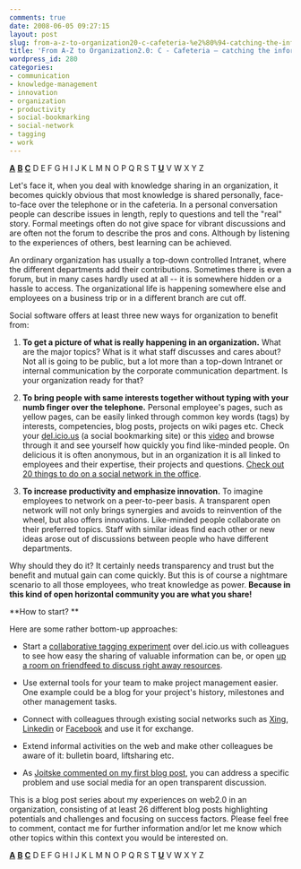 ```yaml
---
comments: true
date: 2008-06-05 09:27:15
layout: post
slug: from-a-z-to-organization20-c-cafeteria-%e2%80%94-catching-the-informal
title: 'From A-Z to Organization2.0: C - Cafeteria — catching the informal'
wordpress_id: 280
categories:
- communication
- knowledge-management
- innovation
- organization
- productivity
- social-bookmarking
- social-network
- tagging
- work
---
```


**[A](http://www.crisscrossed.net/2008/05/25/a-adaptation-from-a-z-%e2%80%94-the-long-trail-of-web20-in-an-organization/)** [**B**](http://www.crisscrossed.net/2008/07/02/from-a-z-to-organization20-b-blogging-examples-and-success-factors/) **[C](http://www.crisscrossed.net/2008/06/05/from-a-z-to-organization20-c-cafeteria-%e2%80%94-catching-the-informal/)** D E F G H I J K L M N O P Q R S T [**U**](http://www.crisscrossed.net/2008/08/08/from-a-z-to-organization20-u-usability-higher-motiviation/) V W X Y Z

Let's face it, when you deal with knowledge sharing in an organization, it becomes quickly obvious that most knowledge is shared personally, face-to-face over the telephone or in the cafeteria. In a personal conversation people can describe issues in length, reply to questions and tell the "real" story. Formal meetings often  do not give space for vibrant discussions and are often not the forum to describe the pros and cons. Although by listening to the experiences of others, best learning can be achieved.

An ordinary organization has usually a top-down controlled Intranet, where the different departments add their contributions. Sometimes there is even a forum, but in many cases hardly used at all -- it is somewhere hidden or a hassle to access. The organizational life is happening somewhere else and employees on a business trip or in a different branch are cut off.

Social software offers at least three new ways for organization to benefit from:



	
  1. **To get a picture of what is really happening in an organization.** What are the major topics? What is it what staff discusses and cares about? Not all is going to be public, but a lot more than a top-down Intranet or internal communication by the corporate communication department. Is your organization ready for that?

	
  2. **To bring people with same interests together without typing with your numb finger over the telephone.** Personal employee's pages, such as yellow pages, can be easily linked through common key words (tags) by interests, competencies, blog posts, projects on wiki pages etc. Check your [del.icio.us](http://del.icio.us/) (a social bookmarking site) or this [video](http://www.commoncraft.com/bookmarking-plain-english) and browse through it and see yourself how quickly you find like-minded people. On delicious it is often anonymous, but in an organization it is all linked to employees and their expertise, their projects and questions. [Check out 20 things to do on a social network in the office](http://www.shapingthoughts.com/2007/12/23/20-things-to-do-on-a-social-network-in-the-office).

	
  3. **To increase productivity and emphasize innovation.** To imagine employees to network on a peer-to-peer basis. A transparent open network will not only brings synergies and avoids to reinvention of the wheel, but also offers innovations. Like-minded people collaborate on their preferred topics. Staff with similar ideas find each other or new ideas arose out of discussions between people who have different departments.


Why should they do it? It certainly needs transparency and trust but the benefit and mutual gain can come quickly. But this is of course a nightmare scenario to all those employees, who treat knowledge as power. **Because in this kind of open horizontal community you are what you share!**

**How to start? **

Here are some rather bottom-up approaches:



	
  * Start a [collaborative tagging experiment](http://www.crisscrossed.net/2007/06/14/npk4dev-%E2%80%93-a-collaborative-tagging-experience/) over del.icio.us with colleagues to see how easy the sharing of valuable information can be, or open [up a room on friendfeed to discuss right away resources](http://friendfeed.com/rooms/nptech).

	
  * Use external tools for your team to make project management easier. One example could be a blog for your project's history, milestones and other management tasks.

	
  * Connect with colleagues through existing social networks such as [Xing](http://www.xing.com), [Linkedin](http://www.linkedin.com) or [Facebook](http://www.facebook.com) and use it for exchange.

	
  * Extend informal activities on the web and make other colleagues be aware of it: bulletin board, liftsharing etc.

	
  * As [Joitske commented on my first blog post](http://www.crisscrossed.net/2008/05/25/a-adaptation-from-a-z-%e2%80%94-the-long-trail-of-web20-in-an-organization/), you can address a specific problem and use social media for an open transparent discussion.


This is a blog post series about my experiences on web2.0 in an organization, consisting of at least 26 different blog posts highlighting potentials and challenges and focusing on success factors. Please feel free to comment, contact me for further information and/or let me know which other topics within this context you would be interested on.

[](http://www.crisscrossed.net/2008/05/25/a-adaptation-from-a-z-%e2%80%94-the-long-trail-of-web20-in-an-organization/)**[A](http://www.crisscrossed.net/2008/05/25/a-adaptation-from-a-z-%e2%80%94-the-long-trail-of-web20-in-an-organization/)** [**B**](http://www.crisscrossed.net/2008/07/02/from-a-z-to-organization20-b-blogging-examples-and-success-factors/) **[C](http://www.crisscrossed.net/2008/06/05/from-a-z-to-organization20-c-cafeteria-%e2%80%94-catching-the-informal/)** D E F G H I J K L M N O P Q R S T [**U**](http://www.crisscrossed.net/2008/08/08/from-a-z-to-organization20-u-usability-higher-motiviation/) V W X Y Z
